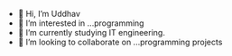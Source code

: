 - 👋 Hi, I’m Uddhav
- 👀 I’m interested in ...programming
- 🌱 I’m currently studying IT engineering.
- 💞️ I’m looking to collaborate on ...programming projects
  

<!---
uddavdhakal190/uddavdhakal190 is a ✨ special ✨ repository because its `README.md` (this file) appears on your GitHub profile.
You can click the Preview link to take a look at your changes.
--->
